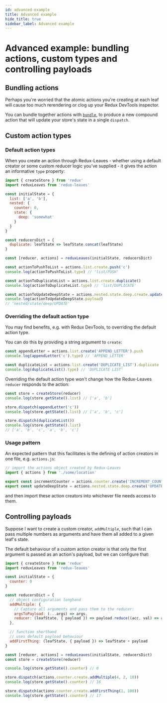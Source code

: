 ```yaml
---
id: advanced-example
title: Advanced example
hide_title: true
sidebar_label: Advanced example
---
```


# Advanced example: bundling actions, custom types and controlling payloads

## Bundling actions
Perhaps you're worried that the atomic actions you're creating at each leaf will cause too much rerendering or clog up your Redux DevTools inspector.

You can bundle together actions with [`bundle`](../api/bundle.md), to produce a new compound action that will update your store's state in a single `dispatch`.

## Custom action types

### Default action types
When you create an action through Redux-Leaves - whether using a default creator or some custom reducer logic you've supplied - it gives the action an informative `type` property:

```js
import { createStore } from 'redux'
import reduxLeaves from 'redux-leaves'

const initialState = {
  list: ['a', 'b'],
  nested: {
    counter: 0,
    state: {
      deep: 'somewhat'
    }
  }
}

const reducersDict = {
  duplicate: leafState => leafState.concat(leafState)
}

const [reducer, actions] = reduxLeaves(initialState, reducersDict)

const actionToPushToList = actions.list.create.push('c')
console.log(actionToPushToList.type) // 'list/PUSH'

const actionToDuplicateList = actions.list.create.duplicate()
console.log(actionToDuplicateList.type) // 'list/DUPLICATE'

const actionToUpdateDeepState = actions.nested.state.deep.create.update('could go deeper')
console.log(actionToUpdateDeepState.payload)
// 'nested/state/deep/UPDATE'
```

### Overriding the default action type
You may find benefits, e.g. with Redux DevTools, to overriding the default action type.

You can do this by providing a string argument to `create`:

```js
const appendLetter = actions.list.create('APPEND_LETTER').push
console.log(appendLetter('c').type) // 'APPEND_LETTER'

const duplicateList = actions.list.create('DUPLICATE_LIST').duplicate
console.log(duplicateList().type) // 'DUPLICATE LIST'
```

Overriding the default action type won't change how the Redux-Leaves `reducer` responds to the action:
```js
const store = createStore(reducer)
console.log(store.getState().list) // ['a', 'b']

store.dispatch(appendLetter('c'))
console.log(store.getState().list) // ['a', 'b', 'c']

store.dispatch(duplicateList())
console.log(store.getState().list)
// ['a', 'b', 'c', 'a', 'b', 'c']
```

### Usage pattern
An expected pattern that this facilitates is the defining of action creators in one file, e.g. `actions.js`:
```js
// import the actions object created by Redux-Leaves
import { actions } from './some/location'

export const incrementCounter = actions.counter.create('INCREMENT_COUNTER').increment
export const updateDeepState = actions.nested.state.deep.create('UPDATE_DEEP_STATE').update
```
and then import these action creators into whichever file needs access to them.

## Controlling payloads
Suppose I want to create a custom creator, `addMultiple`, such that I can pass multiple numbers as arguments and have them all added to a given leaf's state.

The default behaviour of a custom action creator is that only the first argument is passed as an action's payload, but we can configure that:

```js
import { createStore } from 'redux'
import reduxLeaves from 'redux-leaves'

const initialState = {
  counter: 0
}

const reducersDict = {
  // object configuration longhand
  addMultiple: {
    // Capture all arguments and pass them to the reducer:
    argsToPayload: (...args) => args,
    reducer: (leafState, { payload }) => payload.reduce((acc, val) => acc + val, leafState)
  },

  // function shorthand
  // uses default payload behaviour
  addFirstThing: (leafState, { payload }) => leafState + payload
}

const [reducer, actions] = reduxLeaves(initialState, reducersDict)
const store = createStore(reducer)

console.log(store.getState().counter) // 0

store.dispatch(actions.counter.create.addMultiple(4, 2, 10))
console.log(store.getState().counter) // 16

store.dispatch(actions.counter.create.addFirstThing(1, 100))
console.log(store.getState().counter) // 17
```